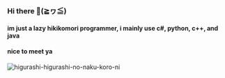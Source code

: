 ### Hi there 👋(≧ヮ≦)
#### im just a lazy hikikomori programmer, i mainly use c#, python, c++, and java 
#### **nice to meet ya**
![higurashi-higurashi-no-naku-koro-ni](https://github.com/iloveichigomashimaro/iloveichigomashimaro/assets/137470257/e6d71feb-582d-4656-8cae-35b67210ce03)
